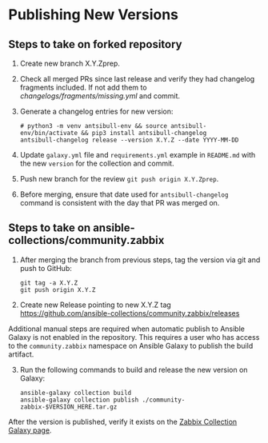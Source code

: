 # Publishing New Versions

## Steps to take on forked repository

1. Create new branch X.Y.Zprep.
2. Check all merged PRs since last release and verify they had changelog fragments included. If not add them to _changelogs/fragments/missing.yml_ and commit.
3. Generate a changelog entries for new version:


    ```
    # python3 -m venv antsibull-env && source antsibull-env/bin/activate && pip3 install antsibull-changelog
    antsibull-changelog release --version X.Y.Z --date YYYY-MM-DD
    ```

4. Update `galaxy.yml` file and `requirements.yml` example in `README.md` with the new `version` for the collection and commit.
5. Push new branch for the review `git push origin X.Y.Zprep`.
6. Before merging, ensure that date used for `antsibull-changelog` command is consistent with the day that PR was merged on.

## Steps to take on ansible-collections/community.zabbix

1. After merging the branch from previous steps, tag the version via git and push to GitHub:


    ```
    git tag -a X.Y.Z
    git push origin X.Y.Z
    ```

2. Create new Release pointing to new X.Y.Z tag https://github.com/ansible-collections/community.zabbix/releases

Additional manual steps are required when automatic publish to Ansible Galaxy is not enabled in the repository. This
requires a user who has access to the `community.zabbix` namespace on Ansible Galaxy to publish the build artifact.

3. Run the following commands to build and release the new version on Galaxy:

   ```
   ansible-galaxy collection build
   ansible-galaxy collection publish ./community-zabbix-$VERSION_HERE.tar.gz
   ```

After the version is published, verify it exists on the [Zabbix Collection Galaxy page](https://galaxy.ansible.com/community/zabbix).
